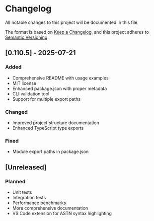 # Changelog

All notable changes to this project will be documented in this file.

The format is based on [Keep a Changelog](https://keepachangelog.com/en/1.0.0/),
and this project adheres to [Semantic Versioning](https://semver.org/spec/v2.0.0.html).

## [0.110.5] - 2025-07-21

### Added
- Comprehensive README with usage examples
- MIT license
- Enhanced package.json with proper metadata
- CLI validation tool
- Support for multiple export paths

### Changed
- Improved project structure documentation
- Enhanced TypeScript type exports

### Fixed
- Module export paths in package.json

## [Unreleased]

### Planned
- Unit tests
- Integration tests
- Performance benchmarks
- More comprehensive documentation
- VS Code extension for ASTN syntax highlighting
